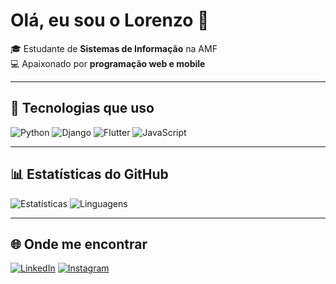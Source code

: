 # Olá, eu sou o Lorenzo 👋  

🎓 Estudante de **Sistemas de Informação** na AMF  
💻 Apaixonado por **programação web e mobile**  

---

## 🚀 Tecnologias que uso
![Python](https://img.shields.io/badge/-Python-3776AB?style=flat&logo=python&logoColor=fff)
![Django](https://img.shields.io/badge/-Django-092E20?style=flat&logo=django&logoColor=fff)
![Flutter](https://img.shields.io/badge/-Flutter-02569B?style=flat&logo=flutter&logoColor=fff)
![JavaScript](https://img.shields.io/badge/-JavaScript-F7DF1E?style=flat&logo=javascript&logoColor=000)

---

## 📊 Estatísticas do GitHub
![Estatísticas](https://github-readme-stats.vercel.app/api?username=Paludett&show_icons=true&theme=radical)
![Linguagens](https://github-readme-stats.vercel.app/api/top-langs/?username=Paludett&layout=compact&theme=radical)

---

## 🌐 Onde me encontrar
[![LinkedIn](https://img.shields.io/badge/LinkedIn-0e76a8?style=flat&logo=linkedin&logoColor=white)]([https://www.linkedin.com/in/SEU-LINK](https://www.linkedin.com/in/lorenzo-paludett-benedetti-321142361/))
[![Instagram](https://img.shields.io/badge/Instagram-E4405F?style=flat&logo=instagram&logoColor=white)](https://www.instagram.com/lorenzopaludett/)
